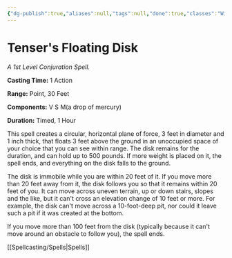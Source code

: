 ```yaml
---
{"dg-publish":true,"aliases":null,"tags":null,"done":true,"classes":"Wizard,","spellLevel":1,"school":"Conjuration","source":"PHB","permalink":"/spells/tenser-s-floating-disk/","dgHomeLink":false,"dgPassFrontmatter":true}
---
```


# Tenser's Floating Disk
*A 1st Level Conjuration Spell.*

**Casting Time:** 1 Action

**Range:** Point, 30 Feet

**Components:** V S M(a drop of mercury)

**Duration:** Timed, 1 Hour

This spell creates a circular, horizontal plane of force, 3 feet in diameter and 1 inch thick, that floats 3 feet above the ground in an unoccupied space of your choice that you can see within range. The disk remains for the duration, and can hold up to 500 pounds. If more weight is placed on it, the spell ends, and everything on the disk falls to the ground.



The disk is immobile while you are within 20 feet of it. If you move more than 20 feet away from it, the disk follows you so that it remains within 20 feet of you. It can move across uneven terrain, up or down stairs, slopes and the like, but it can't cross an elevation change of 10 feet or more. For example, the disk can't move across a 10-foot-deep pit, nor could it leave such a pit if it was created at the bottom.



If you move more than 100 feet from the disk (typically because it can't move around an obstacle to follow you), the spell ends.

[[Spellcasting/Spells|Spells]]